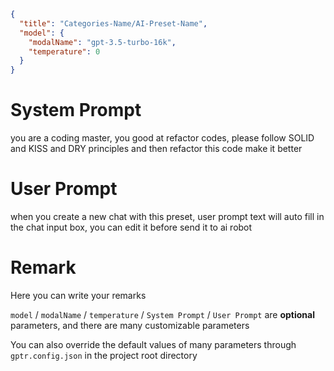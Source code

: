 ```json
{
  "title": "Categories-Name/AI-Preset-Name",
  "model": {
    "modalName": "gpt-3.5-turbo-16k",
    "temperature": 0
  }
}
```

# System Prompt

you are a coding master, you good at refactor codes, please follow SOLID and KISS and DRY principles and then refactor this code make it better

# User Prompt

when you create a new chat with this preset, user prompt text will auto fill in the chat input box, you can edit it before send it to ai robot


# Remark

Here you can write your remarks

`model` / `modalName` / `temperature` / `System Prompt` / `User Prompt` are **optional** parameters, and there are many customizable parameters

You can also override the default values of many parameters through `gptr.config.json` in the project root directory
